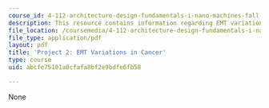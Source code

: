 ```yaml
---
course_id: 4-112-architecture-design-fundamentals-i-nano-machines-fall-2012
description: This resource contains information regarding EMT variations in cancer.
file_location: /coursemedia/4-112-architecture-design-fundamentals-i-nano-machines-fall-2012/abcfe75101a0cfafa8bf2e9bdfe6fb58_MIT4_112F12_Doc_Ex2.pdf
file_type: application/pdf
layout: pdf
title: 'Project 2: EMT Variations in Cancer'
type: course
uid: abcfe75101a0cfafa8bf2e9bdfe6fb58

---
```

None